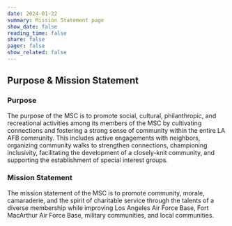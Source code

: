 ```yaml
---
date: 2024-01-22
summary: Mission Statement page
show_date: false
reading_time: false
share: false
pager: false
show_related: false
---
```


## Purpose & Mission Statement

### Purpose

The purpose of the MSC is to promote social, cultural, philanthropic, and recreational activities among its members of the MSC by cultivating connections and fostering a strong sense of community within the entire LA AFB community. This includes active engagements with neighbors, organizing community walks to strengthen connections, championing inclusivity, facilitating the development of a closely-knit community, and supporting the establishment of special interest groups.

### Mission Statement

The mission statement of the MSC is to promote community,  morale, camaraderie, and the spirit of charitable service through the talents of a diverse membership while improving Los Angeles Air Force Base, Fort MacArthur Air Force Base, military communities, and local communities.
